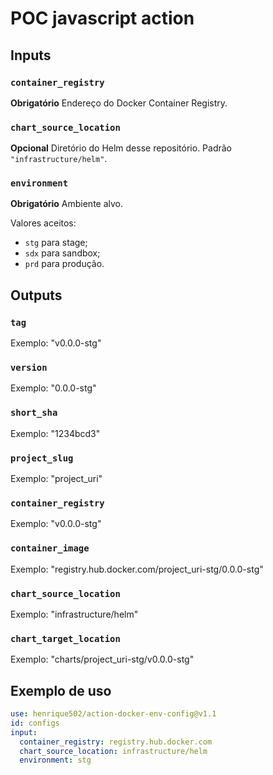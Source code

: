 # POC javascript action

## Inputs

### `container_registry`

**Obrigatório** Endereço do Docker Container Registry.

### `chart_source_location`

**Opcional** Diretório do Helm desse repositório. Padrão `"infrastructure/helm"`.

### `environment`

**Obrigatório** Ambiente alvo.

Valores aceitos:

- `stg` para stage;
- `sdx` para sandbox;
- `prd` para produção.

## Outputs

### `tag`

Exemplo: "v0.0.0-stg"

### `version`

Exemplo: "0.0.0-stg"

### `short_sha`

Exemplo: "1234bcd3"

### `project_slug`

Exemplo: "project_uri"

### `container_registry`

Exemplo: "v0.0.0-stg"

### `container_image`

Exemplo: "registry.hub.docker.com/project_uri-stg/0.0.0-stg"

### `chart_source_location`

Exemplo: "infrastructure/helm"

### `chart_target_location`

Exemplo: "charts/project_uri-stg/v0.0.0-stg"

## Exemplo de uso

```yaml
use: henrique502/action-docker-env-config@v1.1
id: configs
input:
  container_registry: registry.hub.docker.com
  chart_source_location: infrastructure/helm
  environment: stg
```
